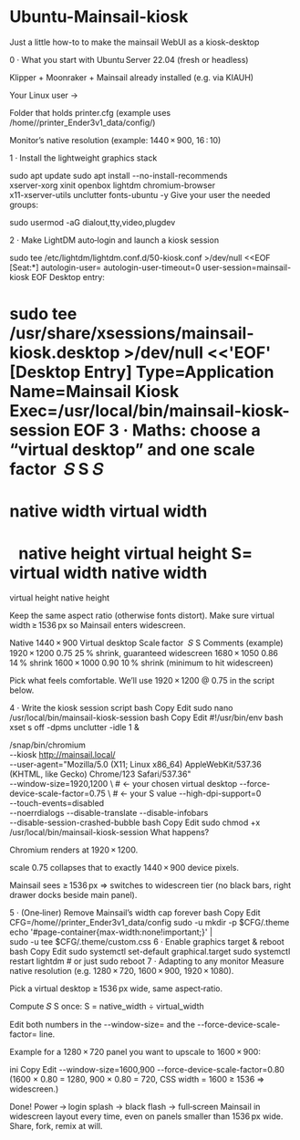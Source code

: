 # Ubuntu-Mainsail-kiosk
Just a little how-to to make the mainsail WebUI as a kiosk-desktop

0 · What you start with
Ubuntu Server 22.04 (fresh or headless)

Klipper + Moonraker + Mainsail already installed (e.g. via KIAUH)

Your Linux user → <username>

Folder that holds printer.cfg (example uses /home/<username>/printer_Ender3v1_data/config/)

Monitor’s native resolution (example: 1440 × 900, 16 : 10)

1 · Install the lightweight graphics stack

sudo apt update
sudo apt install --no-install-recommends \
  xserver-xorg xinit openbox lightdm chromium-browser \
  x11-xserver-utils unclutter fonts-ubuntu -y
Give your user the needed groups:

sudo usermod -aG dialout,tty,video,plugdev <username>

2 · Make LightDM auto‑login and launch a kiosk session

sudo tee /etc/lightdm/lightdm.conf.d/50-kiosk.conf >/dev/null <<EOF
[Seat:*]
autologin-user=<username>
autologin-user-timeout=0
user-session=mainsail-kiosk
EOF
Desktop entry:

sudo tee /usr/share/xsessions/mainsail-kiosk.desktop >/dev/null <<'EOF'
[Desktop Entry]
Type=Application
Name=Mainsail Kiosk
Exec=/usr/local/bin/mainsail-kiosk-session
EOF
3 · Maths: choose a “virtual desktop” and one scale factor 
𝑆
S
𝑆
=
native width
virtual width
  
=
  
native height
virtual height
S= 
virtual width
native width
​
 = 
virtual height
native height
​
 
Keep the same aspect ratio (otherwise fonts distort).
Make sure virtual width ≥ 1536 px so Mainsail enters widescreen.

Native 1440 × 900	Virtual desktop	Scale factor 
𝑆
S	Comments
(example)	1920 × 1200	0.75	25 % shrink, guaranteed widescreen
1680 × 1050	0.86	14 % shrink
1600 × 1000	0.90	10 % shrink (minimum to hit widescreen)

Pick what feels comfortable. We’ll use 1920 × 1200 @ 0.75 in the script below.

4 · Write the kiosk session script
bash
Copy
Edit
sudo nano /usr/local/bin/mainsail-kiosk-session
bash
Copy
Edit
#!/usr/bin/env bash
xset s off -dpms
unclutter -idle 1 &

/snap/bin/chromium \
  --kiosk http://mainsail.local/ \
  --user-agent="Mozilla/5.0 (X11; Linux x86_64) AppleWebKit/537.36 (KHTML, like Gecko) Chrome/123 Safari/537.36" \
  --window-size=1920,1200 \          # ← your chosen virtual desktop
  --force-device-scale-factor=0.75 \ # ← your S value
  --high-dpi-support=0 \
  --touch-events=disabled \
  --noerrdialogs --disable-translate --disable-infobars \
  --disable-session-crashed-bubble
bash
Copy
Edit
sudo chmod +x /usr/local/bin/mainsail-kiosk-session
What happens?

Chromium renders at 1920 × 1200.

scale 0.75 collapses that to exactly 1440 × 900 device pixels.

Mainsail sees ≥ 1536 px ⇒ switches to widescreen tier (no black bars, right drawer docks beside main panel).

5 · (One‑liner) Remove Mainsail’s width cap forever
bash
Copy
Edit
CFG=/home/<username>/printer_Ender3v1_data/config
sudo -u <username> mkdir -p $CFG/.theme
echo '#page-container{max-width:none!important;}' | \
  sudo -u <username> tee $CFG/.theme/custom.css
6 · Enable graphics target & reboot
bash
Copy
Edit
sudo systemctl set-default graphical.target
sudo systemctl restart lightdm   # or just sudo reboot
7 · Adapting to any monitor
Measure native resolution (e.g. 1280 × 720, 1600 × 900, 1920 × 1080).

Pick a virtual desktop ≥ 1536 px wide, same aspect‑ratio.

Compute 
𝑆
S once:
S = native_width ÷ virtual_width

Edit both numbers in the --window-size= and the --force-device-scale-factor= line.

Example for a 1280 × 720 panel you want to upscale to 1600 × 900:

ini
Copy
Edit
--window-size=1600,900
--force-device-scale-factor=0.80
(1600 × 0.80 = 1280, 900 × 0.80 = 720, CSS width = 1600 ≥ 1536 ⇒ widescreen.)

Done!
Power → login splash → black flash → full‑screen Mainsail in widescreen layout every time, even on panels smaller than 1536 px wide. Share, fork, remix at will.
